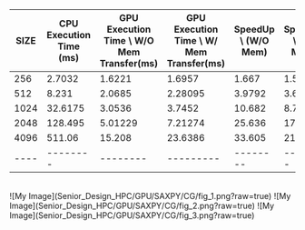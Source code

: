 |SIZE| CPU Execution Time (ms) | GPU Execution Time \\ W/O Mem Transfer(ms) |GPU Execution Time \\ W/ Mem Transfer(ms) | SpeedUp \\ (W/O Mem) | SpeedUp \\ (W/ Mem) | Throughput \\ (GB/s)|
|----|-------------------------|-----------------------------------------|----------------------------------------|-------------------|------------------|------------------|
|256|2.7032| 1.6221 | 1.6957| 1.667 | 1.594 | 3.61837|
|512|8.231| 2.0685 | 2.28095 | 3.9792 | 3.609 | 4.9762|
|1024| 32.6175 | 3.0536 | 3.7452 | 10.682 | 8.709 | 6.0126|
|2048| 128.495 | 5.01229 | 7.21274 | 25.636 | 17.82 | 7.639|
|4096| 511.06 | 15.208 | 23.6386 | 33.605 | 21.62 | 7.9674 |
|----|--------|--------|---------|--------|-------|--------|
<br />
![My Image](Senior_Design_HPC/GPU/SAXPY/CG/fig_1.png?raw=true)
![My Image](Senior_Design_HPC/GPU/SAXPY/CG/fig_2.png?raw=true)
![My Image](Senior_Design_HPC/GPU/SAXPY/CG/fig_3.png?raw=true)
